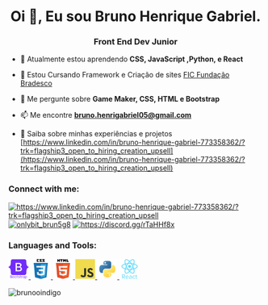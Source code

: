 <h1 align="center">Oi 👋, Eu sou Bruno Henrique Gabriel.</h1>
<h3 align="center">Front End Dev Junior</h3>

- 🌱 Atualmente estou aprendendo **CSS, JavaScript ,Python, e React**

- 👯 Estou Cursando Framework e Criação de sites [FIC Fundação Bradesco](https://fundacao.bradesco/fic/)

- 💬 Me pergunte sobre **Game Maker, CSS, HTML e Bootstrap**

- 📫 Me encontre **bruno.henrigabriel05@gmail.com**

- 📄 Saiba sobre minhas experiências e projetos [https://www.linkedin.com/in/bruno-henrique-gabriel-773358362/?trk=flagship3_open_to_hiring_creation_upsell](https://www.linkedin.com/in/bruno-henrique-gabriel-773358362/?trk=flagship3_open_to_hiring_creation_upsell)

<h3 align="left">Connect with me:</h3>
<p align="left">
<a href="https://linkedin.com/in/https://www.linkedin.com/in/bruno-henrique-gabriel-773358362/?trk=flagship3_open_to_hiring_creation_upsell" target="blank"><img align="center" src="https://raw.githubusercontent.com/rahuldkjain/github-profile-readme-generator/master/src/images/icons/Social/linked-in-alt.svg" alt="https://www.linkedin.com/in/bruno-henrique-gabriel-773358362/?trk=flagship3_open_to_hiring_creation_upsell" height="30" width="40" /></a>
<a href="https://instagram.com/onlybit_brun5g8" target="blank"><img align="center" src="https://raw.githubusercontent.com/rahuldkjain/github-profile-readme-generator/master/src/images/icons/Social/instagram.svg" alt="onlybit_brun5g8" height="30" width="40" /></a>
<a href="https://discord.gg/https://discord.gg/rTaHHf8x" target="blank"><img align="center" src="https://raw.githubusercontent.com/rahuldkjain/github-profile-readme-generator/master/src/images/icons/Social/discord.svg" alt="https://discord.gg/rTaHHf8x" height="30" width="40" /></a>
</p>

<h3 align="left">Languages and Tools:</h3>
<p align="left"> <a href="https://getbootstrap.com" target="_blank" rel="noreferrer"> <img src="https://raw.githubusercontent.com/devicons/devicon/master/icons/bootstrap/bootstrap-plain-wordmark.svg" alt="bootstrap" width="40" height="40"/> </a> <a href="https://www.w3schools.com/css/" target="_blank" rel="noreferrer"> <img src="https://raw.githubusercontent.com/devicons/devicon/master/icons/css3/css3-original-wordmark.svg" alt="css3" width="40" height="40"/> </a> <a href="https://www.w3.org/html/" target="_blank" rel="noreferrer"> <img src="https://raw.githubusercontent.com/devicons/devicon/master/icons/html5/html5-original-wordmark.svg" alt="html5" width="40" height="40"/> </a> <a href="https://developer.mozilla.org/en-US/docs/Web/JavaScript" target="_blank" rel="noreferrer"> <img src="https://raw.githubusercontent.com/devicons/devicon/master/icons/javascript/javascript-original.svg" alt="javascript" width="40" height="40"/> </a> <a href="https://www.python.org" target="_blank" rel="noreferrer"> <img src="https://raw.githubusercontent.com/devicons/devicon/master/icons/python/python-original.svg" alt="python" width="40" height="40"/> </a> <a href="https://reactjs.org/" target="_blank" rel="noreferrer"> <img src="https://raw.githubusercontent.com/devicons/devicon/master/icons/react/react-original-wordmark.svg" alt="react" width="40" height="40"/> </a> </p>

<p><img align="center" src="https://github-readme-stats.vercel.app/api/top-langs?username=brunooindigo&show_icons=true&locale=en&layout=compact" alt="brunooindigo" /></p>

